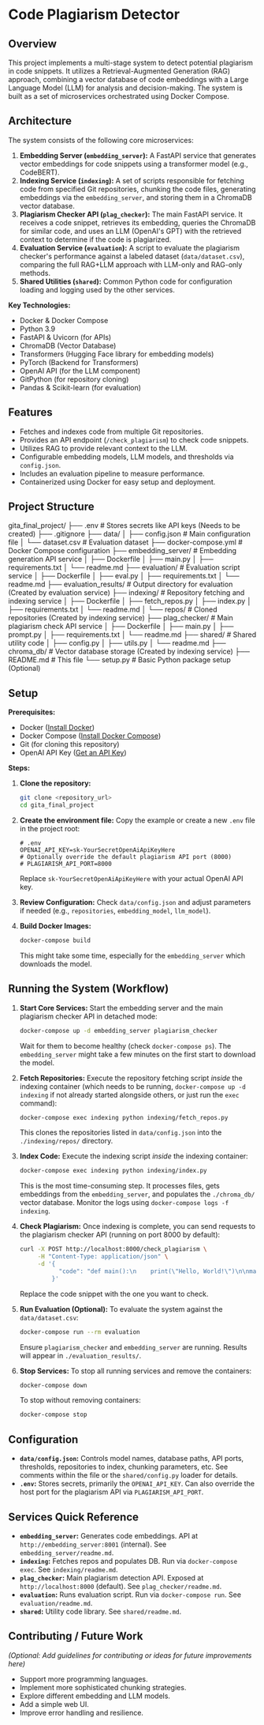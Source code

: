 # Code Plagiarism Detector

## Overview

This project implements a multi-stage system to detect potential plagiarism in code snippets. It utilizes a Retrieval-Augmented Generation (RAG) approach, combining a vector database of code embeddings with a Large Language Model (LLM) for analysis and decision-making. The system is built as a set of microservices orchestrated using Docker Compose.

## Architecture

The system consists of the following core microservices:

1.  **Embedding Server (`embedding_server`):** A FastAPI service that generates vector embeddings for code snippets using a transformer model (e.g., CodeBERT).
2.  **Indexing Service (`indexing`):** A set of scripts responsible for fetching code from specified Git repositories, chunking the code files, generating embeddings via the `embedding_server`, and storing them in a ChromaDB vector database.
3.  **Plagiarism Checker API (`plag_checker`):** The main FastAPI service. It receives a code snippet, retrieves its embedding, queries the ChromaDB for similar code, and uses an LLM (OpenAI's GPT) with the retrieved context to determine if the code is plagiarized.
4.  **Evaluation Service (`evaluation`):** A script to evaluate the plagiarism checker's performance against a labeled dataset (`data/dataset.csv`), comparing the full RAG+LLM approach with LLM-only and RAG-only methods.
5.  **Shared Utilities (`shared`):** Common Python code for configuration loading and logging used by the other services.

**Key Technologies:**

-   Docker & Docker Compose
-   Python 3.9
-   FastAPI & Uvicorn (for APIs)
-   ChromaDB (Vector Database)
-   Transformers (Hugging Face library for embedding models)
-   PyTorch (Backend for Transformers)
-   OpenAI API (for the LLM component)
-   GitPython (for repository cloning)
-   Pandas & Scikit-learn (for evaluation)

## Features

-   Fetches and indexes code from multiple Git repositories.
-   Provides an API endpoint (`/check_plagiarism`) to check code snippets.
-   Utilizes RAG to provide relevant context to the LLM.
-   Configurable embedding models, LLM models, and thresholds via `config.json`.
-   Includes an evaluation pipeline to measure performance.
-   Containerized using Docker for easy setup and deployment.

## Project Structure

gita_final_project/
├── .env # Stores secrets like API keys (Needs to be created)
├── .gitignore
├── data/
│ ├── config.json # Main configuration file
│ └── dataset.csv # Evaluation dataset
├── docker-compose.yml # Docker Compose configuration
├── embedding_server/ # Embedding generation API service
│ ├── Dockerfile
│ ├── main.py
│ ├── requirements.txt
│ └── readme.md
├── evaluation/ # Evaluation script service
│ ├── Dockerfile
│ ├── eval.py
│ ├── requirements.txt
│ └── readme.md
├── evaluation_results/ # Output directory for evaluation (Created by evaluation service)
├── indexing/ # Repository fetching and indexing service
│ ├── Dockerfile
│ ├── fetch_repos.py
│ ├── index.py
│ ├── requirements.txt
│ └── readme.md
│ └── repos/ # Cloned repositories (Created by indexing service)
├── plag_checker/ # Main plagiarism check API service
│ ├── Dockerfile
│ ├── main.py
│ ├── prompt.py
│ ├── requirements.txt
│ └── readme.md
├── shared/ # Shared utility code
│ ├── config.py
│ ├── utils.py
│ └── readme.md
├── chroma_db/ # Vector database storage (Created by indexing service)
├── README.md # This file
└── setup.py # Basic Python package setup (Optional)

## Setup

**Prerequisites:**

-   Docker ([Install Docker](https://docs.docker.com/engine/install/))
-   Docker Compose ([Install Docker Compose](https://docs.docker.com/compose/install/))
-   Git (for cloning this repository)
-   OpenAI API Key ([Get an API Key](https://platform.openai.com/account/api-keys))

**Steps:**

1.  **Clone the repository:**
    ```bash
    git clone <repository_url>
    cd gita_final_project
    ```

2.  **Create the environment file:**
    Copy the example or create a new `.env` file in the project root:
    ```env
    # .env
    OPENAI_API_KEY=sk-YourSecretOpenAiApiKeyHere
    # Optionally override the default plagiarism API port (8000)
    # PLAGIARISM_API_PORT=8000
    ```
    Replace `sk-YourSecretOpenAiApiKeyHere` with your actual OpenAI API key.

3.  **Review Configuration:**
    Check `data/config.json` and adjust parameters if needed (e.g., `repositories`, `embedding_model`, `llm_model`).

4.  **Build Docker Images:**
    ```bash
    docker-compose build
    ```
    This might take some time, especially for the `embedding_server` which downloads the model.

## Running the System (Workflow)

1.  **Start Core Services:**
    Start the embedding server and the main plagiarism checker API in detached mode:
    ```bash
    docker-compose up -d embedding_server plagiarism_checker
    ```
    Wait for them to become healthy (check `docker-compose ps`). The `embedding_server` might take a few minutes on the first start to download the model.

2.  **Fetch Repositories:**
    Execute the repository fetching script *inside* the indexing container (which needs to be running, `docker-compose up -d indexing` if not already started alongside others, or just run the `exec` command):
    ```bash
    docker-compose exec indexing python indexing/fetch_repos.py
    ```
    This clones the repositories listed in `data/config.json` into the `./indexing/repos/` directory.

3.  **Index Code:**
    Execute the indexing script *inside* the indexing container:
    ```bash
    docker-compose exec indexing python indexing/index.py
    ```
    This is the most time-consuming step. It processes files, gets embeddings from the `embedding_server`, and populates the `./chroma_db/` vector database. Monitor the logs using `docker-compose logs -f indexing`.

4.  **Check Plagiarism:**
    Once indexing is complete, you can send requests to the plagiarism checker API (running on port 8000 by default):
    ```bash
    curl -X POST http://localhost:8000/check_plagiarism \
         -H "Content-Type: application/json" \
         -d '{
               "code": "def main():\n    print(\"Hello, World!\")\n\nmain()"
             }'
    ```
    Replace the code snippet with the one you want to check.

5.  **Run Evaluation (Optional):**
    To evaluate the system against the `data/dataset.csv`:
    ```bash
    docker-compose run --rm evaluation
    ```
    Ensure `plagiarism_checker` and `embedding_server` are running. Results will appear in `./evaluation_results/`.

6.  **Stop Services:**
    To stop all running services and remove the containers:
    ```bash
    docker-compose down
    ```
    To stop without removing containers:
    ```bash
    docker-compose stop
    ```

## Configuration

-   **`data/config.json`:** Controls model names, database paths, API ports, thresholds, repositories to index, chunking parameters, etc. See comments within the file or the `shared/config.py` loader for details.
-   **`.env`:** Stores secrets, primarily the `OPENAI_API_KEY`. Can also override the host port for the plagiarism API via `PLAGIARISM_API_PORT`.

## Services Quick Reference

-   **`embedding_server`:** Generates code embeddings. API at `http://embedding_server:8001` (internal). See `embedding_server/readme.md`.
-   **`indexing`:** Fetches repos and populates DB. Run via `docker-compose exec`. See `indexing/readme.md`.
-   **`plag_checker`:** Main plagiarism detection API. Exposed at `http://localhost:8000` (default). See `plag_checker/readme.md`.
-   **`evaluation`:** Runs evaluation script. Run via `docker-compose run`. See `evaluation/readme.md`.
-   **`shared`:** Utility code library. See `shared/readme.md`.

## Contributing / Future Work

*(Optional: Add guidelines for contributing or ideas for future improvements here)*
-   Support more programming languages.
-   Implement more sophisticated chunking strategies.
-   Explore different embedding and LLM models.
-   Add a simple web UI.
-   Improve error handling and resilience.
